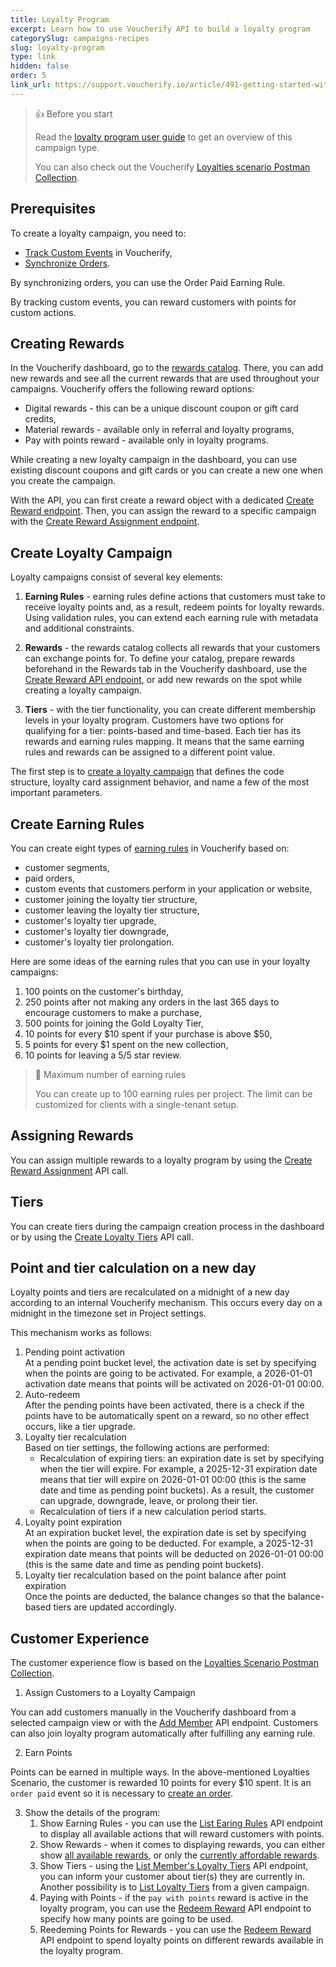 ```yaml
---
title: Loyalty Program
excerpt: Learn how to use Voucherify API to build a loyalty program
categorySlug: campaigns-recipes
slug: loyalty-program
type: link
hidden: false
order: 5
link_url: https://support.voucherify.io/article/491-getting-started-with-loyalty-programs
---
```


<!-- IT'S A REDIRECT UNTIL WE GET BACK TO THIS WITH A MORE DEV-ORIENTED CONTENT -->

> 👍 Before you start
>
> Read the [loyalty program user guide](https://support.voucherify.io/article/177-how-to-create-loyalty-program-step-by-step) to get an overview of this campaign type.
>
> You can also check out the Voucherify [Loyalties scenario Postman Collection](https://www.postman.com/voucherify/workspace/voucherify-s-public-workspace/folder/31663208-c89902a3-6211-48dc-8844-103249c92177).

## Prerequisites
To create a loyalty campaign, you need to:
- [Track Custom Events](ref:track-custom-event "Track Custom Event Endpoint") in Voucherify,
- [Synchronize Orders](doc:data-synchronization#order-synchronization "Order Synchronization").

By synchronizing orders, you can use the Order Paid Earning Rule. 

By tracking custom events, you can reward customers with points for custom actions.

## Creating Rewards

In the Voucherify dashboard, go to the [rewards catalog](https://app.voucherify.io/#/app/core/rewards). There, you can add new rewards and see all the current rewards that are used throughout your campaigns. Voucherify offers the following reward options:

- Digital rewards - this can be a unique discount coupon or gift card credits,
- Material rewards - available only in referral and loyalty programs,
- Pay with points reward - available only in loyalty programs.

While creating a new loyalty campaign in the dashboard, you can use existing discount coupons and gift cards or you can create a new one when you create the campaign.

With the API, you can first create a reward object with a dedicated [Create Reward endpoint](https://www.postman.com/voucherify/workspace/voucherify-s-public-workspace/request/699307-ee3bedd0-981b-4dfc-baee-42e9b311f6bd "Create Reward in the Voucherify Postman Collection"). Then, you can assign the reward to a specific campaign with the [Create Reward Assignment endpoint](https://www.postman.com/voucherify/workspace/voucherify-s-public-workspace/request/699307-136170a1-ebd3-49d7-92b0-f5de31e5261d "Create Reward Assignment in the Voucherify Postman Collection").

## Create Loyalty Campaign

Loyalty campaigns consist of several key elements:

1. **Earning Rules** - earning rules define actions that customers must take to receive loyalty points and, as a result, redeem points for loyalty rewards. Using validation rules, you can extend each earning rule with metadata and additional constraints.

2. **Rewards** - the rewards catalog collects all rewards that your customers can exchange points for. To define your catalog, prepare rewards beforehand in the Rewards tab in the Voucherify dashboard, use the [Create Reward API endpoint](ref:create-reward "Create Reward API Endpoint Documentation"), or add new rewards on the spot while creating a loyalty campaign.

3. **Tiers** - with the tier functionality, you can create different membership levels in your loyalty program. Customers have two options for qualifying for a tier: points-based and time-based. Each tier has its rewards and earning rules mapping. It means that the same earning rules and rewards can be assigned to a different point value.

The first step is to [create a loyalty campaign](https://www.postman.com/voucherify/workspace/voucherify-s-public-workspace/request/699307-9858c31e-13bf-453e-aa18-647184c3395a "Create Loyalty Campaign Endpoint in the Voucherify Postman Collection") that defines the code structure, loyalty card assignment behavior, and name a few of the most important parameters.

## Create Earning Rules

You can create eight types of [earning rules](https://www.postman.com/voucherify/workspace/voucherify-s-public-workspace/request/699307-e52569c9-7b88-4638-a1f3-b8bebe8ee58a?tab=body "Create Earning Rule Endpoint in the Voucherify Postman Collection") in Voucherify based on: 

- customer segments, 
- paid orders, 
- custom events that customers perform in your application or website,
- customer joining the loyalty tier structure,
- customer leaving the loyalty tier structure,
- customer's loyalty tier upgrade,
- customer's loyalty tier downgrade,
- customer's loyalty tier prolongation.

Here are some ideas of the earning rules that you can use in your loyalty campaigns:

1. 100 points on the customer's birthday,
2. 250 points after not making any orders in the last 365 days to encourage customers to make a purchase,
3. 500 points for joining the Gold Loyalty Tier,
4. 10 points for every $10 spent if your purchase is above $50,
5. 5 points for every $1 spent on the new collection,
6. 10 points for leaving a 5/5 star review.

> 🚧 Maximum number of earning rules
>
> You can create up to 100 earning rules per project. The limit can be customized for clients with a single-tenant setup.

## Assigning Rewards

You can assign multiple rewards to a loyalty program by using the [Create Reward Assignment](https://www.postman.com/voucherify/workspace/voucherify-s-public-workspace/request/699307-c3e60c24-99c8-4236-9f0e-11dd4a43bc98?tab=body "Create Reward Assignment Endpoint in the Voucherify Postman Collection") API call. 

## Tiers 

You can create tiers during the campaign creation process in the dashboard or by using the [Create Loyalty Tiers](https://www.postman.com/voucherify/workspace/voucherify-s-public-workspace/request/699307-5361f9d7-fa58-4ef5-b1e3-e1dac5be5913?tab=body "Create Loyalty Tier Endpoint in the Voucherify Postman Collection") API call.

## Point and tier calculation on a new day

Loyalty points and tiers are recalculated on a midnight of a new day according to an internal Voucherify mechanism. This occurs every day on a midnight in the timezone set in Project settings.

This mechanism works as follows:

1. Pending point activation  
   At a pending point bucket level, the activation date is set by specifying when the points are going to be activated. For example, a 2026-01-01 activation date means that points will be activated on 2026-01-01 00:00.
2. Auto-redeem  
   After the pending points have been activated, there is a check if the points have to be automatically spent on a reward, so no other effect occurs, like a tier upgrade.
3. Loyalty tier recalculation  
   Based on tier settings, the following actions are performed:
   - Recalculation of expiring tiers: an expiration date is set by specifying when the tier will expire. For example, a 2025-12-31 expiration date means that tier will expire on 2026-01-01 00:00 (this is the same date and time as pending point buckets). As a result, the customer can upgrade, downgrade, leave, or prolong their tier.
   - Recalculation of tiers if a new calculation period starts.
4. Loyalty point expiration  
   At an expiration bucket level, the expiration date is set by specifying when the points are going to be deducted. For example, a 2025-12-31 expiration date means that points will be deducted on 2026-01-01 00:00 (this is the same date and time as pending point buckets).
5. Loyalty tier recalculation based on the point balance after point expiration  
   Once the points are deducted, the balance changes so that the balance-based tiers are updated accordingly.

## Customer Experience

The customer experience flow is based on the [Loyalties Scenario Postman Collection](https://www.postman.com/voucherify/workspace/voucherify-s-public-workspace/folder/31663208-e54d9b37-8d0b-4e2e-8ca6-47878e52daba "Loyalties Scenario in the Voucherify Postman Collection").

1. Assign Customers to a Loyalty Campaign

You can add customers manually in the Voucherify dashboard from a selected campaign view or with the [Add Member](https://www.postman.com/voucherify/workspace/voucherify-s-public-workspace/request/31663208-1a9eb97d-3d6c-49af-9642-2749d35bf6ef "Add Member Endpoint in the Voucherify Postman Collection") API endpoint. Customers can also join loyalty program automatically after fulfilling any earning rule.

2. Earn Points

Points can be earned in multiple ways. In the above-mentioned Loyalties Scenario, the customer is rewarded 10 points for every $10 spent. It is an `order paid` event so it is necessary to [create an order](https://www.postman.com/voucherify/workspace/voucherify-s-public-workspace/request/31663208-11e7ce18-1501-4d74-a67c-039da0dbac68 "Create Order Endpoint in the Voucherify Postman Collection").

3. Show the details of the program:
   1. Show Earning Rules - you can use the [List Earing Rules](https://www.postman.com/voucherify/workspace/voucherify-s-public-workspace/request/31663208-f1af855a-9095-4239-9ecb-196cea530b5d?tab=body "List Earning Rules Endpoint in the Voucherify Postman Collection") API endpoint to display all available actions that will reward customers with points. 
   2. Show Rewards - when it comes to displaying rewards, you can either show [all available rewards](https://www.postman.com/voucherify/workspace/voucherify-s-public-workspace/request/31663208-9d395784-64b0-4465-98f0-7c1086b3335d "List Member Rewards – All Endpoint in the Voucherify Postman Collection"), or only the [currently affordable rewards](https://www.postman.com/voucherify/workspace/voucherify-s-public-workspace/request/31663208-796277fc-2e37-4fa1-a542-54cbe8638fcc "List Member Rewards – Affordable Only Endpoint in the Voucherify Postman Collection").
   3. Show Tiers - using the [List Member's Loyalty Tiers](https://www.postman.com/voucherify/workspace/voucherify-s-public-workspace/request/31663208-535ac8dc-a91c-4836-92e4-3a972219e6d2?tab=body "List Member's Loyalty Tiers Endpoint in the Voucherify Postman Collection") API endpoint, you can inform your customer about tier(s) they are currently in. Another possibility is to [List Loyalty Tiers](https://www.postman.com/voucherify/workspace/voucherify-s-public-workspace/request/699307-d744a047-ff33-4e0d-b3a4-0db6923bbe02?tab=body "List Loyalty Tiers Endpoint in the Voucherify Postman Collection") from a given campaign.
   4. Paying with Points - if the `pay with points` reward is active in the loyalty program, you can use the [Redeem Reward](https://www.postman.com/voucherify/workspace/voucherify-s-public-workspace/request/699307-80ca2389-7b89-4d2f-b0b0-843e52d4f126 "Redeem Reward Endpoint in the Voucherify Postman Collection") API endpoint to specify how many points are going to be used.
   5. Reedeming Points for Rewards - you can use the [Redeem Reward](https://www.postman.com/voucherify/workspace/voucherify-s-public-workspace/request/31663208-36b2ab68-a684-4d85-97f7-e628e39b42da?tab=body "Redeem Reward – Voucher Endpoint in the Voucherify Postman Collection") API endpoint to spend loyalty points on different rewards available in the loyalty program.
